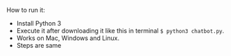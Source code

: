 How to run it:
- Install Python 3
- Execute it after downloading it like this in terminal `$ python3 chatbot.py`.
- Works on Mac, Windows and Linux.
- Steps are same